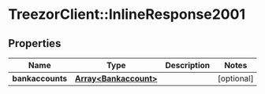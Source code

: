 # TreezorClient::InlineResponse2001

## Properties
Name | Type | Description | Notes
------------ | ------------- | ------------- | -------------
**bankaccounts** | [**Array&lt;Bankaccount&gt;**](Bankaccount.md) |  | [optional] 


